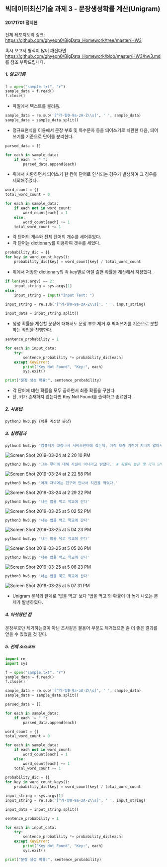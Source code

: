 ## 빅데이터최신기술 과제 3 - 문장생성확률 계산(Unigram)

#### 20171701 정지현

전체 레포지토리 링크: https://github.com/ghyeon0/BigData_Homework/tree/master/HW3

혹시 보고서 형식이 많이 깨진다면 https://github.com/ghyeon0/BigData_Homework/blob/master/HW3/hw3.md 를 참조 부탁드립니다.



##### 1. 알고리즘

```python
f = open("sample.txt", "r")
sample_data = f.read()
f.close()
```

- 파일에서 텍스트를 불러옴.

```python
sample_data = re.sub('[^가-힣0-9a-zA-Z\\s]', ' ', sample_data)
sample_data = sample_data.split()
```

- 정규표현식을 이용해서 문장 부호 및 특수문자 등을 띄어쓰기로 치환한 다음, 띄어쓰기를 기준으로 단어를 분리한다.

```python
parsed_data = []

for each in sample_data:
    if each != " ":
        parsed_data.append(each)
```

- 위에서 치환하면서 띄어쓰기 한 칸이 단어로 인식되는 경우가 발생하여 그 경우를 제외해주었다.

```python
word_count = {}
total_word_count = 0

for each in sample_data:
    if each not in word_count:
        word_count[each] = 1
    else:
        word_count[each] += 1
    total_word_count += 1
```

- 각 단어의 개수와 전체 단어의 개수를 세어주었다.
- 각 단어는 dictionary를 이용하여 갯수를 세었다.

```python
probability_dic = {}
for key in word_count.keys():
    probability_dic[key] = word_count[key] / total_word_count
```

- 위에서 저장한 dictionary의 각 key별로 어절 출현 확률을 계산해서 저장했다.

```python
if len(sys.argv) == 2:
    input_string = sys.argv[1]
else:
    input_string = input("Input Text: ")
    
input_string = re.sub('[^가-힣0-9a-zA-Z\\s]', ' ', input_string)

input_data = input_string.split()
```

- 생성 확률을 계산할 문장에 대해서도 문장 부호 제거 후 띄어쓰기를 기준으로 분할하는 작업을 진행한다.

```python
sentence_probability = 1

for each in input_data:
    try:
        sentence_probability *= probability_dic[each]
    except KeyError:
        print("Key Not Found", "Key:", each)
        sys.exit()

print("문장 생성 확률:", sentence_probability)
```

- 각 단어에 대한 확률을 모두 곱하면서 최종 확률을 구한다.
- 단, 키가 존재하지 않는다면 Key Not Found를 출력하고 종료한다.



##### 2. 사용법

```python
python3 hw3.py {확률 계산할 문장}
```



##### 3. 실행결과

```bash
python3 hw3.py '컴퓨터가 고장나서 서비스센터에 갔는데, 아직 보증 기간이 지나지 않아서 돈을 내지 않고 수리를 받을 수 있었습니다.'
```

![Screen Shot 2019-03-24 at 2 20 10 PM](https://user-images.githubusercontent.com/13490996/54875313-0af1c100-4e40-11e9-9655-b72a5e46ee27.png)

```bash
python3 hw3.py '그는 루머에 대해 사실이 아니라고 밝혔다.' # 확률이 높은 몇 가지 단어를 합친 문장
```

![Screen Shot 2019-03-24 at 2 22 58 PM](https://user-images.githubusercontent.com/13490996/54875324-5c9a4b80-4e40-11e9-9b60-1250f85bcd59.png)

```bash
python3 hw3.py '어제 저녁에는 친구와 만나서 치킨을 먹었다.'
```

![Screen Shot 2019-03-24 at 2 29 22 PM](https://user-images.githubusercontent.com/13490996/54875372-40e37500-4e41-11e9-937c-5ddb6e1c093e.png)

```bash
python3 hw3.py '나는 밥을 먹고 학교에 간다'
```

![Screen Shot 2019-03-25 at 5 02 52 PM](https://user-images.githubusercontent.com/13490996/54903727-ecfb8d80-4f1f-11e9-8b8f-2f5e88413fdb.png)

```bash
python3 hw3.py '나는 법을 먹고 학교에 간다'
```

![Screen Shot 2019-03-25 at 5 04 23 PM](https://user-images.githubusercontent.com/13490996/54903810-187e7800-4f20-11e9-84c5-f6eceeadc1a0.png)

```bash
python3 hw3.py '나는 밥을 묵고 학교에 간다'
```

![Screen Shot 2019-03-25 at 5 05 26 PM](https://user-images.githubusercontent.com/13490996/54903860-377d0a00-4f20-11e9-81d9-f3a693159bab.png)

```bash
python3 hw3.py '너는 밥을 먹고 학교에 간다'
```

![Screen Shot 2019-03-25 at 5 06 23 PM](https://user-images.githubusercontent.com/13490996/54903910-59768c80-4f20-11e9-821b-2adaef4930d9.png)

```bash
python3 hw3.py '너는 법을 묵고 학교에 산다'
```

![Screen Shot 2019-03-25 at 5 07 31 PM](https://user-images.githubusercontent.com/13490996/54903962-832fb380-4f20-11e9-972d-5501c1f52678.png)

- Unigram 분석의 한계로 '밥을 먹고' 보다 '법을 먹고'의 확률이 더 높게 나오는 문제가 발생하였다.

##### 4. 아쉬웠던 점

문장부호만 제거하는것이 아닌 조사같은 불용어 부분도 제거했으면 좀 더 좋은 결과를 얻을 수  있었을 것 같다.



##### 5. 전체 소스코드

```python
import re
import sys

f = open("sample.txt", "r")
sample_data = f.read()
f.close()

sample_data = re.sub('[^가-힣0-9a-zA-Z\\s]', ' ', sample_data)
sample_data = sample_data.split()

parsed_data = []

for each in sample_data:
    if each != " ":
        parsed_data.append(each)

word_count = {}
total_word_count = 0

for each in sample_data:
    if each not in word_count:
        word_count[each] = 1
    else:
        word_count[each] += 1
    total_word_count += 1
    
probability_dic = {}
for key in word_count.keys():
    probability_dic[key] = word_count[key] / total_word_count

input_string = sys.argv[1]
input_string = re.sub('[^가-힣0-9a-zA-Z\\s]', ' ', input_string)

input_data = input_string.split()

sentence_probability = 1

for each in input_data:
    try:
        sentence_probability *= probability_dic[each]
    except KeyError:
        print("Key Not Found", "Key:", each)
        sys.exit()

print("문장 생성 확률:", sentence_probability)
```

